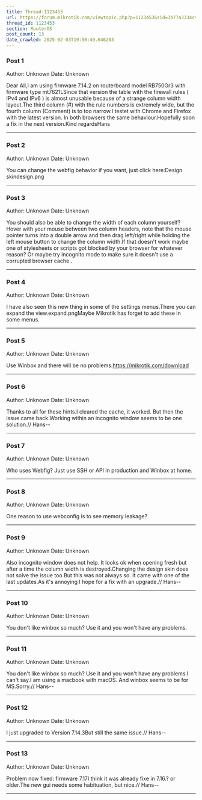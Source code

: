 ```yaml
---
title: Thread-1123453
url: https://forum.mikrotik.com/viewtopic.php?p=1123453&sid=3b77a3334c914448dbbc02bfdff4c3aa#p1123453
thread_id: 1123453
section: RouterOS
post_count: 13
date_crawled: 2025-02-03T19:50:49.646203
---
```


### Post 1
Author: Unknown
Date: Unknown

Dear All,I am using firmware 7.14.2 on routerboard model RB750Gr3 with firmware type  mt7621LSince that version the table with the firewall rules ( IPv4 and IPv6 ) is almost unusable because of a strange column width layout.The third column (#) with the rule numbers is extremely wide, but the fourth column (Comment) is to too narrow.I testet with Chrome and Firefox with the latest version. In both browsers the same behaviour.Hopefully soon a fix in the next version.Kind regardsHans

---
### Post 2
Author: Unknown
Date: Unknown

You can change the webfig behavior if you want, just click here:Design skindesign.png

---
### Post 3
Author: Unknown
Date: Unknown

You should also be able to change the width of each column yourself? Hover with your mouse between two column headers, note that the mouse pointer turns into a double arrow and then drag left/right while holding the left mouse button to change the column width.If that doesn't work maybe one of stylesheets or scripts got blocked by your browser for whatever reason? Or maybe try incognito mode to make sure it doesn't use a corrupted browser cache..

---
### Post 4
Author: Unknown
Date: Unknown

I have also seen this new thing in some of the settings menus.There you can expand the view.expand.pngMaybe Mikrotik has forget to add these in some menus.

---
### Post 5
Author: Unknown
Date: Unknown

Use Winbox and there will be no problems.https://mikrotik.com/download

---
### Post 6
Author: Unknown
Date: Unknown

Thanks to all for these hints.I cleared the cache, it worked. But then the issue came back.Working within an incognito window seems to be one solution.// Hans--

---
### Post 7
Author: Unknown
Date: Unknown

Who uses Webfig? Just use SSH or API in production and Winbox at home.

---
### Post 8
Author: Unknown
Date: Unknown

One reason to use webconfig is to see memory leakage?

---
### Post 9
Author: Unknown
Date: Unknown

Also incognito window does not help. It looks ok when opening fresh but after a time the column width is destroyed.Changing the design skin does not solve the issue too.But this was not always so. It came with one of the last updates.As it's annoying I hope for a fix with an upgrade.// Hans--

---
### Post 10
Author: Unknown
Date: Unknown

You don't like winbox so much? Use it and you won't have any problems.

---
### Post 11
Author: Unknown
Date: Unknown

You don't like winbox so much? Use it and you won't have any problems.I can't say.I am using a macbook with macOS. And winbox seems to be for MS.Sorry.// Hans--

---
### Post 12
Author: Unknown
Date: Unknown

I just upgraded to Version 7.14.3But still the same issue.// Hans--

---
### Post 13
Author: Unknown
Date: Unknown

Problem now fixed:  firmware 7.17I think it was already fixe in 7.16.? or older.The new gui needs some habituation, but nice.// Hans--

---

